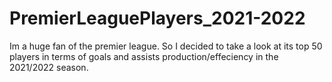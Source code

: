 # PremierLeaguePlayers_2021-2022
Im a huge fan of the premier league. 
So I decided to take a look at its top 50 players in terms of goals and assists production/effeciency in the 2021/2022 season.
